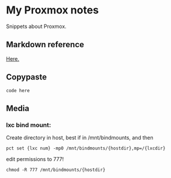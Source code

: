 # My Proxmox notes
Snippets about Proxmox.

## Markdown reference

[Here.]([https://www.example.com](https://www.markdownguide.org/cheat-sheet/))

## Copypaste

`code here`

## Media
### lxc bind mount:
Create directory in host, best if in /mnt/bindmounts, and then

`pct set {lxc num} -mp0 /mnt/bindmounts/{hostdir},mp=/{lxcdir}`

edit permissions to 777!

`chmod -R 777 /mnt/bindmounts/{hostdir}`
